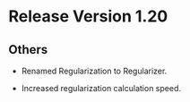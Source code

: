 # Release Version 1.20

## Others

* Renamed Regularization to Regularizer.

* Increased regularization calculation speed.
